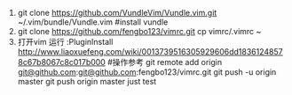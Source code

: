 1. git clone https://github.com/VundleVim/Vundle.vim.git ~/.vim/bundle/Vundle.vim #install vundle
2. git clone https://github.com/fengbo123/vimrc.git
    cp vimrc/.vimrc ~
3. 打开vim  运行 :PluginInstall
http://www.liaoxuefeng.com/wiki/0013739516305929606dd18361248578c67b8067c8c017b000  #操作参考
git remote add origin git@github.com:git@github.com:fengbo123/vimrc.git
git push -u origin master
git push origin master
just test
